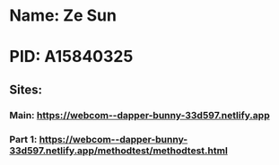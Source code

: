 # Name: Ze Sun
# PID: A15840325

## Sites:

### Main: https://webcom--dapper-bunny-33d597.netlify.app

### Part 1: https://webcom--dapper-bunny-33d597.netlify.app/methodtest/methodtest.html


